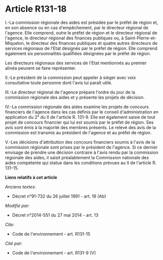 # Article R131-18

I.-La commission régionale des aides est présidée par le préfet de région et, en son absence ou en cas d'empêchement, par le
directeur régional de l'agence. Elle comprend, outre le préfet de région et le directeur régional de l'agence, le
directeur régional des finances publiques ou, à Saint-Pierre-et-Miquelon, le directeur des finances publiques et quatre
autres directeurs de services régionaux de l'Etat désignés par le préfet de région. Elle comprend également six personnalités
qualifiées désignées par le préfet de région. 

Les directeurs régionaux des services de l'Etat mentionnés au premier alinéa peuvent se faire représenter. 

II.-Le président de la commission peut appeler à siéger avec voix consultative toute personne dont l'avis lui paraît utile. 

III.-Le directeur régional de l'agence prépare l'ordre du jour de la commission régionale des aides et y présente les projets
de décision. 

IV.-La commission régionale des aides examine les projets de concours financiers de l'agence dans les cas définis par le
conseil d'administration en application du 2° du II de l'article R. 131-9. Elle est également saisie de tout projet de
concours financier qui lui est soumis par le préfet de région. Ses avis sont émis à la majorité des membres présents. Le
relevé des avis de la commission est transmis au président de l'agence et au préfet de région. 

V.-Les décisions d'attribution des concours financiers soumis à l'avis de la commission régionale sont prises par le
président de l'agence. Si ce dernier envisage de prendre une décision contraire à l'avis rendu par la commission régionale
des aides, il saisit préalablement la Commission nationale des aides compétente qui statue dans les conditions prévues au II
de l'article R. 131-15.

**Liens relatifs à cet article**

_Anciens textes_:

  - Décret n°91-732 du 26 juillet 1991 - art. 19 (Ab)

_Modifié par_:

  - Décret n°2014-551 du 27 mai 2014 - art. 13

_Cite_:

  - Code de l'environnement - art. R131-15

_Cité par_:

  - Code de l'environnement - art. R131-9 (V)
